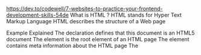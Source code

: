 https://dev.to/codewell/7-websites-to-practice-your-frontend-development-skills-54de
What is HTML ?
    HTML stands for Hyper Text Markup Language
    HTML describes the structure of a Web page

Example Explained
The <!DOCTYPE html> declaration defines that this document is an HTML5 document
The <html> element is the root element of an HTML page
The <head> element contains meta information about the HTML page
The <title> element specifies a title for the HTML page (which is shown in the browser's title bar or in the page's tab)
The <body> element defines the document's body, and is a container for all the visible contents, such as headings, paragraphs, images, hyperlinks, tables, lists, etc.
The <h1> element defines a large heading
The <p> element defines a paragraph


HTML headings are defined with the <h1> to <h6> tags.

<h1> defines the most important heading. <h6> defines the least important heading: 

HTML links are defined with the <a> tag. The link's destination is specified in the href attribute. 

